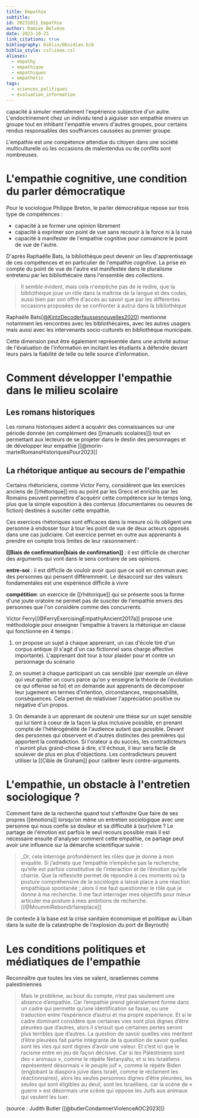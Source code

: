 ```yaml
---
title: Empathie
subtitle: 
id: 20231021_Empathie
author: Damien Belvèze
date: 2023-10-21
link_citations: true
bibliography: biblio/Obsidian.bib
biblio_style: csl\ieee.csl
aliases:
  - empathy
  - empathique
  - empathiques
  - empathetic
tags:
  - sciences_politiques
  - évaluation_information
---
```



capacité à simuler mentalement l'expérience subjective d'un autre. L'endoctrinement chez un individu tend à aiguiser son empathie envers un groupe tout en inhibant l'empathie envers d'autres groupes, pour certains rendus responsables des souffrances caussées au premier groupe. 

L'empathie est une compétence attendue du citoyen dans une société multiculturelle où les occasions de malentendus ou de conflits sont nombreuses. 

# L'empathie cognitive, une condition du parler démocratique

Pour le sociologue Philippe Breton, le parler démocratique repose sur trois type de compétences : 
- capacité à se former une opinion librement
- capacité à exprimer son point de vue sans recourir à la force ni à la ruse
- capacité à manifester de l'empathie cognitive pour convaincre le point de vue de l'autre. 

D'après Raphaëlle Bats, la bibliothèque peut devenir un lieu d'apprentissage de ces compétences et en particulier de l'empathie cognitive. 
La prise en compte du point de vue de l'autre est manifestée dans le pluralisme entretenu par les bibliothécaire dans l'ensemble des collections. 

>Il semble évident, mais cela n'empêche pas de le redire, que la bibliothèque joue un rôle dans la maîtrise de la langue et des codes, aussi bien par son offre d'accès au savoir que par les différentes occasions proposées de se confronter à autrui dans la bibliothèque

Raphaële Bats[[@KintzDecoderfaussesnouvelles2020]](p88) mentionne notamment les rencontres avec les bibliothécaires, avec les autres usagers mais aussi avec les intervenants socio-culturels en bibliothèque municipale.


Cette dimension peut être également représentée dans une activité autour de l'évaluation de l'information en incitant les étudiants à défendre devant leurs pairs la fiabilité de telle ou telle source d'information.  

# Comment développer l'empathie dans le milieu scolaire

## Les romans historiques

Les romans historiques aident à acquérir des connaissances sur une période donnée (en complément des [[manuels scolaires]]) tout en permettant aux lecteurs de se projeter dans le destin des personnages et de développer leur empathie [[@morin-martelRomansHistoriquesPour2023]]
## La rhétorique antique au secours de l'empathie

Certains rhétoriciens, comme Victor Ferry, considèrent que les exercices anciens de [[rhétorique]] mis au point par les Grecs et enrichis par les Romains peuvent permettre d'acquérir cette compétence sur le temps long, plus que la simple exposition à des contenus (documentaires ou oeuvres de fiction) destinés à susciter cette empathie. 

Ces exercices rhétoriques sont efficaces dans la mesure où ils obligent une personne à endosser tour à tour les point de vue de deux acteurs opposés dans une cas judiciaire. 
Cet exercice permet en outre aux apprenants à prendre en compte trois limites de leur raisonnement : 

**[[Biais de confirmation|biais de confirmation]]** : il est difficile de chercher des arguments qui vont dans le sens contraire de ses opinions.

**entre-soi** : il est difficile de vouloir avoir quoi que ce soit en commun avec des personnes qui pensent différemment. Le désaccord sur des valeurs fondamentales est une expérience difficile à vivre

**compétition**: un exercice de [[rhétorique]] qui se présente sous la forme d'une joute oratoire ne permet pas de susciter de l'empathie envers des personnes que l'on considère comme des concurrents.

Victor Ferry[[@FerryExercisingEmpathyAncient2017a]] propose une méthodologie pour enseigner l'empathie à travers la rhétorique en classe qui fonctionne en 4 temps : 

1. on propose un sujet à chaque apprenant, un cas d'école tiré d'un corpus antique (il s'agit d'un cas fictionnel sans charge affective importante). L'apprenant doit tour à tour plaider pour et contre un personnage du scénario

2. on soumet à chaque participant un cas sensible (par exemple un élève qui veut quitter un cours parce qu'on y enseigne la théorie de l'évolution ce qui offense sa foi) et on demande aux apprenants de décomposer leur jugement en termes d'intention, circonstances, responsabilité, conséquences. Cela permet de relativiser l'appréciation positive ou négative d'un propos.

3. On demande à un apprenant de soutenir une thèse sur un sujet sensible qui lui tient à coeur de la façon la plus inclusive possible, en prenant compte de l'hétérogénéité de l'audience autant que possible. Devant des personnes qui observent et d'autres distinctes des premières qui apportent la contradiction. Si l'orateur a du succès, les contradicteurs n'auront plus grand-chose à dire, s'il échoue, il leur sera facile de soulever de plus en plus d'objections.
    Les contradicteurs peuvent utiliser la [[Cible de Graham]] pour calibrer leurs contre-arguments.

# L'empathie, un obstacle à l'entretien sociologique ?

Comment faire de la recherche quand tout s'effondre
Que faire de ses propres [[émotions]] lorsqu'on mène un entretien sociologique avec une personne qui nous confie sa douleur et sa difficulté à (sur)vivre ? 
Le partage de l'émotion est parfois le seul recours possible mais il est nécessaire ensuite d'analyser comment cette empathie, ce partage peut avoir une influence sur la démarche scientifique suivie : 

>_Or, cela interroge profondément les rôles que je donne à mon enquête. Si j’admets que l’empathie n’empêche pas la recherche, qu’elle est parfois constitutive de l’interaction et de l’émotion qu’elle charrie. Que la réflexivité permet de répondre à ces moments où la posture compréhensive de la sociologie a laissé place à une réaction empathique spontanée ; alors il me faut questionner le rôle que je donne à ma recherche. Il me faut interroger mes objectifs pour mieux articuler ma posture à mes ambitions de recherche. [[@MoummiRebondirfaireplace]]

(le contexte à la base est la crise sanitaire économique et politique au Liban dans la suite de la catastrophe de l'explosion du port de Beyrouth)

# Les conditions politiques et médiatiques de l'empathie

Reconnaître que toutes les vies se valent, israeliennes comme palestiniennes 

> Mais le problème, au bout du compte, n’est pas seulement une absence d’empathie. Car l’empathie prend généralement forme dans un cadre qui permette qu’une identification se fasse, ou une traduction entre l’expérience d’autrui et ma propre expérience. Et si le cadre dominant considère que certaines vies sont plus dignes d’être pleurées que d’autres, alors il s’ensuit que certaines pertes seront plus terribles que d’autres. La question de savoir quelles vies méritent d’être pleurées fait partie intégrante de la question de savoir quelles sont les vies qui sont dignes d’avoir une valeur. Et c’est ici que le racisme entre en jeu de façon décisive. Car si les Palestiniens sont des « animaux », comme le répète Netanyahu, et si les Israéliens représentent désormais « le peuple juif », comme le répète Biden (englobant la diaspora juive dans Israël, comme le réclament les réactionnaires), alors les seules personnes dignes d’être pleurées, les seules qui sont éligibles au deuil, sont les Israéliens, car la scène de « guerre » est désormais une scène qui oppose les Juifs aux animaux qui veulent les tuer.

(source : Judith Butler [[@butlerCondamnerViolenceAOC2023]])